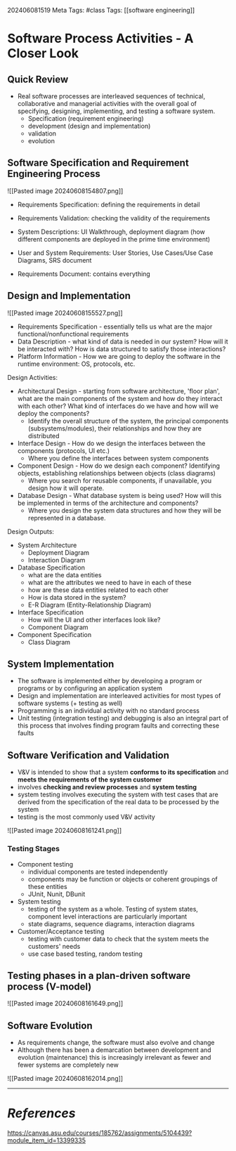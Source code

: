 202406081519
Meta Tags: #class
Tags: [[software engineering]]

# Software Process Activities - A Closer Look

## Quick Review

- Real software processes are interleaved sequences of technical, collaborative and managerial activities with the overall goal of specifying, designing, implementing, and testing a software system.
	- Specification (requirement engineering)
	- development (design and implementation)
	- validation
	- evolution

## Software Specification and Requirement Engineering Process

![[Pasted image 20240608154807.png]]

- Requirements Specification: defining the requirements in detail
- Requirements Validation: checking the validity of the requirements

- System Descriptions: UI Walkthrough, deployment diagram (how different components are deployed in the prime time environment)
- User and System Requirements: User Stories, Use Cases/Use Case Diagrams, SRS document
- Requirements Document: contains everything

## Design and Implementation

![[Pasted image 20240608155527.png]]

- Requirements Specification - essentially tells us what are the major functional/nonfunctional requirements
- Data Description - what kind of data is needed in our system? How will it be interacted with? How is data structured to satisfy those interactions?
- Platform Information - How we are going to deploy the software in the runtime environment: OS, protocols, etc.

Design Activities:
- Architectural Design - starting from software architecture, 'floor plan', what are the main components of the system and how do they interact with each other? What kind of interfaces do we have and how will we deploy the components?
	- Identify the overall structure of the system, the principal components (subsystems/modules), their relationships and how they are distributed
- Interface Design - How do we design the interfaces between the components (protocols, UI etc.)
	- Where you define the interfaces between system components
- Component Design - How do we design each component? Identifying objects, establishing relationships between objects (class diagrams)
	- Where you search for reusable components, if unavailable, you design how it will operate.
- Database Design - What database system is being used? How will this be implemented in terms of the architecture and components?
	- Where you design the system data structures and how they will be represented in a database.

Design Outputs:
- System Architecture
	- Deployment Diagram
	- Interaction Diagram
 - Database Specification
	 - what are the data entities
	 - what are the attributes we need to have in each of these
	 - how are these data entities related to each other
	 - How is data stored in the system?
	 - E-R Diagram (Entity-Relationship Diagram)
 - Interface Specification
	 - How will the UI and other interfaces look like?
	 - Component Diagram
 - Component Specification
	 - Class Diagram

## System Implementation

- The software is implemented either by developing a program or programs or by configuring an application system
- Design and implementation are interleaved activities for most types of software systems (+ testing as well)
- Programming is an individual activity with no standard process
- Unit testing (integration testing) and debugging is also an integral part of this process that involves finding program faults and correcting these faults

## Software Verification and Validation

- V&V is intended to show that a system **conforms to its specification** and **meets the requirements of the system customer**
- involves **checking and review processes** and **system testing**
- system testing involves executing the system with test cases that are derived from the specification of the real data to be processed by the system
- testing is the most commonly used V&V activity

![[Pasted image 20240608161241.png]]

### Testing Stages

- Component testing
	- individual components are tested independently
	- components may be function or objects or coherent groupings of these entities
	- JUnit, Nunit, DBunit
- System testing
	- testing of the system as a whole. Testing of system states, component level interactions are particularly important
	- state diagrams, sequence diagrams, interaction diagrams
- Customer/Acceptance testing
	- testing with customer data to check that the system meets the customers' needs
	- use case based testing, random testing

## Testing phases in a plan-driven software process (V-model)

![[Pasted image 20240608161649.png]]

## Software Evolution

- As requirements change, the software must also evolve and change
- Although there has been a demarcation between development and evolution (maintenance) this is increasingly irrelevant as fewer and fewer systems are completely new

![[Pasted image 20240608162014.png]]


---
# *References*
https://canvas.asu.edu/courses/185762/assignments/5104439?module_item_id=13399335